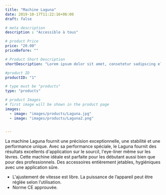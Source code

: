 ```yaml
---
title: "Machine Laguna"
date: 2019-10-17T11:22:16+06:00
draft: false

# meta description
description : "Accessible à tous"

# product Price
price: "20.00"
priceBefore: ""

# Product Short Description
shortDescription: "Lorem ipsum dolor sit amet, consetetur sadipscing elitr, sed diam nonumy eirmod tempor invidunt ut"

#product ID
productID: "1"

# type must be "products"
type: "products"

# product Images
# first image will be shown in the product page
images:
  - image: "images/products/Laguna.jpg"
  - image: "images/products/Laguna2.png"
 

---
```


La machine Laguna fournit une  précision exceptionnelle, une  stabilité et une performance unique.
Avec sa performance spéciale, le Laguna fournit des résultats excellents d'application sur le sourcil, l'eye-liner même sur les lèvres.
Cette machine idéale est parfaite pour les débutant aussi bien que pour  des professionnels.
Des accessoires entièrement jetables, hygiéniques avec une application  sûre.
- L'ajustement de vitesse est libre. La puissance de l’appareil peut être réglée selon l’utilisation.
- Norme CE approuvée.
